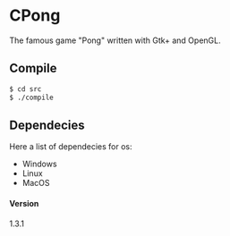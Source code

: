 # CPong
The famous game "Pong" written with Gtk+ and OpenGL.

## Compile
```bash
$ cd src
$ ./compile
```

## Dependecies
Here a list of dependecies for os:
- Windows
- Linux
- MacOS

#### Version
1.3.1